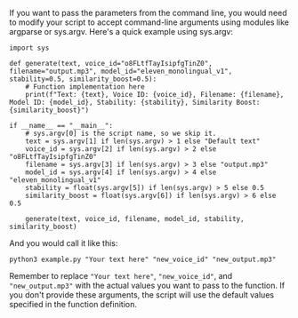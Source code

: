 If you want to pass the parameters from the command line, you would need to modify your script to accept command-line arguments using modules like argparse or sys.argv. Here's a quick example using sys.argv:

```
import sys  
  
def generate(text, voice_id="o8FLtfTayIsipfgTinZ0", filename="output.mp3", model_id="eleven_monolingual_v1", stability=0.5, similarity_boost=0.5):  
    # Function implementation here  
    print(f"Text: {text}, Voice ID: {voice_id}, Filename: {filename}, Model ID: {model_id}, Stability: {stability}, Similarity Boost: {similarity_boost}")  
  
if __name__ == "__main__":  
    # sys.argv[0] is the script name, so we skip it.  
    text = sys.argv[1] if len(sys.argv) > 1 else "Default text"  
    voice_id = sys.argv[2] if len(sys.argv) > 2 else "o8FLtfTayIsipfgTinZ0"  
    filename = sys.argv[3] if len(sys.argv) > 3 else "output.mp3"  
    model_id = sys.argv[4] if len(sys.argv) > 4 else "eleven_monolingual_v1"  
    stability = float(sys.argv[5]) if len(sys.argv) > 5 else 0.5  
    similarity_boost = float(sys.argv[6]) if len(sys.argv) > 6 else 0.5  
  
    generate(text, voice_id, filename, model_id, stability, similarity_boost)
```

And you would call it like this:
```
python3 example.py "Your text here" "new_voice_id" "new_output.mp3"
```

Remember to replace `"Your text here"`, `"new_voice_id"`, and `"new_output.mp3"` with the actual values you want to pass to the function. If you don't provide these arguments, the script will use the default values specified in the function definition.